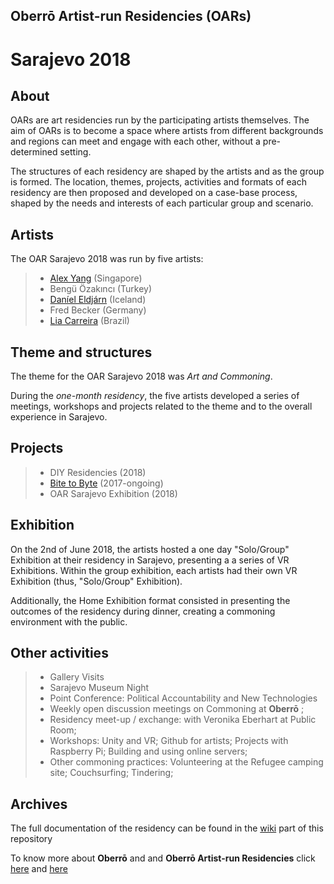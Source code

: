 
## Oberrō Artist-run Residencies (OARs) 

# Sarajevo 2018

## **About** 

OARs are art residencies run by the participating artists themselves. The aim of OARs is to become a space where artists from different backgrounds and regions can meet and engage with each other, without a pre-determined setting.

The structures of each residency are shaped by the artists and as the group is formed. The location, themes, projects, activities and formats of each residency are then proposed and developed on a case-base process, shaped by the needs and interests of each particular group and scenario.

## **Artists** 

The OAR Sarajevo 2018 was run by five artists: 

> - [Alex Yang](@alexalexyang) (Singapore) 
> - Bengü Özakıncı (Turkey)
> - [Daníel Eldjárn](@danieleldjarn) (Iceland)
> - Fred Becker (Germany)
> - [Lia Carreira](https://liacarreira.com/) (Brazil)

## **Theme and structures**

The theme for the OAR Sarajevo 2018 was *Art and Commoning*. 

During the *one-month residency*, the five artists developed a series of meetings, workshops and projects related to the theme and to the overall experience in Sarajevo. 

## **Projects** 

> - DIY Residencies (2018)  
> - [Bite to Byte](https://github.com/oberro/Bite-to-Byte)  (2017-ongoing) 
> - OAR Sarajevo Exhibition (2018)

## **Exhibition** 

On the 2nd of June 2018, the artists hosted a one day "Solo/Group" Exhibition at their residency in Sarajevo, presenting a a series of VR Exhibitions. Within the group exhibition, each artists had their own VR Exhibition (thus, "Solo/Group" Exhibition). 

Additionally, the Home Exhibition format consisted in presenting the outcomes of the residency during dinner, creating a commoning environment with the public. 

## **Other activities** 

> - Gallery Visits
> - Sarajevo Museum Night
> - Point Conference: Political Accountability and New Technologies
> - Weekly open discussion meetings on Commoning at **Oberrō** ; 
> - Residency meet-up / exchange: with Veronika Eberhart at Public Room; 
> - Workshops: Unity and VR; Github for artists; Projects with Raspberry Pi; Building and using online servers; 
> - Other commoning practices: Volunteering at the Refugee camping site; Couchsurfing; Tindering; 

## **Archives**

The full documentation of the residency can be found in the [wiki](https://github.com/OAResidencies/Sarajevo2018/wiki) part of this repository

To know more about **Oberrō** and and **Oberrō Artist-run Residencies** click [here](https://oberro.github.io/) and [here](https://oaresidencies.github.io/)
